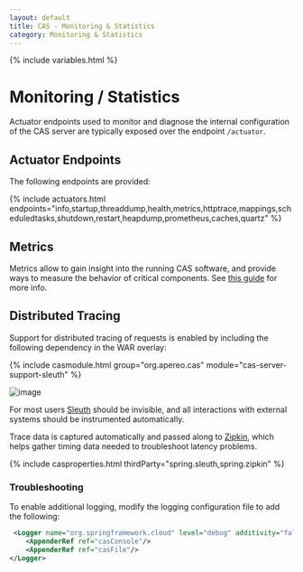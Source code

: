 ```yaml
---
layout: default
title: CAS - Monitoring & Statistics
category: Monitoring & Statistics
---
```


{% include variables.html %}

# Monitoring / Statistics

Actuator endpoints used to monitor and diagnose the internal configuration of the CAS server are typically
exposed over the endpoint `/actuator`.

## Actuator Endpoints

The following endpoints are provided:

{% include actuators.html endpoints="info,startup,threaddump,health,metrics,httptrace,mappings,scheduledtasks,shutdown,restart,heapdump,prometheus,caches,quartz" %}

## Metrics

Metrics allow to gain insight into the running CAS software, and provide 
ways to measure the behavior of critical components. 
See [this guide](Configuring-Metrics.html) for more info.

## Distributed Tracing

Support for distributed tracing of requests is enabled by including the following dependency in the WAR overlay:

{% include casmodule.html group="org.apereo.cas" module="cas-server-support-sleuth" %}

![image](https://cloud.githubusercontent.com/assets/1205228/24955152/8798ad9c-1f97-11e7-8b9d-fccc3c306c42.png)

For most users [Sleuth](https://cloud.spring.io/spring-cloud-sleuth/) should be invisible, and all
interactions with external systems should be instrumented automatically.

Trace data is captured automatically and passed along to [Zipkin](https://github.com/openzipkin/zipkin), which helps 
gather timing data needed to troubleshoot latency problems.

{% include casproperties.html thirdParty="spring.sleuth,spring.zipkin" %}

### Troubleshooting

To enable additional logging, modify the logging configuration file to add the following:

```xml
 <Logger name="org.springframework.cloud" level="debug" additivity="false">
    <AppenderRef ref="casConsole"/>
    <AppenderRef ref="casFile"/>
</Logger>
```

